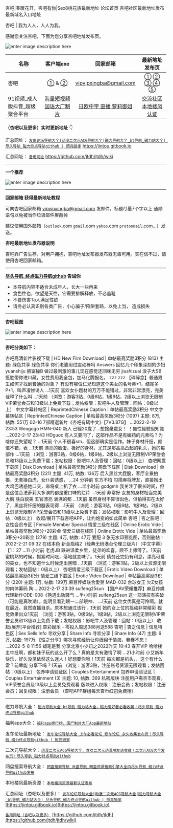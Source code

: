 杏吧|春暖花开，杏吧有你|Sex8桃花族最新地址 论坛首页 杏吧社区最新地址发布最新域名入口地址

杏吧 | 我为人人，人人为我。  

感谢您关注杏吧，下面为您分享杏吧地址发布页。

![enter image description here](https://img68.pixhost.to/images/36/265207809_dl_logo.png)



| 名称                           |                          客户端exe                           |                     回家邮箱                      |                        最新地址发布页                        |
| ------------------------------ | :----------------------------------------------------------: | :-----------------------------------------------: | :----------------------------------------------------------: |
| 杏吧                           | [①](https://github.com/jtdh/luntan/files/8090019/default.zip) &  [②](https://www.mediafire.com/file/i1c5fclkx7z5eq7/%25E6%259D%258F%25E5%2590%25A7.zip/file) |              vipvipxingba@gmail.com               | [①](https://xn--50-ff8ct7p.com/) [②](https://xn--86-ff8ct7p.com/) [③](https://xn--36-ff8ct7p.com/) [④](https://xn--26-ff8ct7p.com/) [⑤](https://xn--16-ff8ct7p.com/) |
| 91视频_成人版抖音_超级聚合平台 |      [海量短视频 国语大厂制片](https://v.hallo365.top/)      | [日欧中字 直播 萝莉御姐](https://v.hallo365.top/) |       [交流社区 本地楼凤认证](https://v.hallo365.top/)       |



**（杏吧以及更多）实时更新地址** 👇

汇总网址： [`发车论坛导航大全|动漫二次元ACG导航大全|磁力导航大全_bt导航_磁力站大全| 尽头导航_磁力终点导航github | 照亮狼家`](https://jintou.gitbook.io)  https://jintou.gitbook.io  

汇总网址： [`备用网址`](https://github.com/jtdh/jtdh/wiki/)  https://github.com/jtdh/jtdh/wiki

***

**一个推荐**

![enter image description here](https://img68.pixhost.to/images/22/264638732_91-app.jpg)

***

**回家邮箱 获得最新地址教程**

可向杏吧回家邮箱 vipvipxingba@gmail.com 发邮件，标题尽量7个字以上 通顺语句以免被当作垃圾邮件屏蔽掉

 建议使用国外邮箱（`outlook`.com `gmail`.com `yahoo`.com `protonmail`.com...）发送。


**杏吧最新地址发布器说明**

 杏吧靠广告生存，对用户拥抱，杏吧地址发布器发布器无毒可用。实在信不过，请使用杏吧回家邮箱。


***

**[尽头导航_终点磁力导航github](https://jintou.gitbook.io/) 告诫你**

  - 本导航内容不适合未成年人，长大一些再来
   - 食色性也，欲望是天性，它需要排解释放，不必羞耻 
   - 不要伤害Ta人满足性欲 
   - 请务必认真识别各类广告，小心骗子/陷阱套路，以免上当， 造成损失


***

**杏吧截图**

![enter image description here](https://img68.pixhost.to/images/36/265207807_9-28.jpg)

***

**杏吧分类如下：**

杏吧高清新片影视下载 | HD New Film Download | 单帖最高奖励3积分 (813) 主题: 绿色共享 绿色共享 你们老婆用过震动棒吗 Answers 回忆几个印象深刻的少妇 yuanshiju 陋室操B 做过最刺激的事儿现在感觉还回味无穷 jiushizuai 浪子大SB 揽胜带你进川藏，女性费用我全包，加马化腾报名， zzz zzz 【碎碎念】普通男生如何才找到普通的对象？   有没有哪位仁兄知道这个美女的名号幕+1，结尾多P+1，叫声凄惨诱人 ...1天前 喜欢女仆题材的万万不能错过，非常非常漂亮，完美诠释了什么叫 ...1天前 （浏览：游客3贴，0级6帖，1级9帖，2级以上浏览无限制VIP荣誉会员和13级以上免费下载；发帖权限：影吧牛人及管理：回帖：0级以上） 中文字幕转帖区 | ReprintedChinese Caption | 单帖最高奖励3积分 中文字幕转帖区 | ReprintedChinese Caption | 单帖最高奖励3积分 (1097) 主题: 8万, 帖数: 551万 02-16 7部精選新片《杏吧有碼中文》【7V3.87G】 ...2022-2-19 23:53 Weagogo HMN-040 新人 已經20歲了…想捨棄處女！ ！無性經驗但知識 ...2022-2-17 23:43 HDguoc 有人又要问了，这部作品不是有媚药的元素吗？为啥你还失望呢？ ...1天前 个人不很喜sm，但这部确实是佳作。妹子身材纤细，颜值不错，表 ...1天前 漂亮的脸蛋，极好的身材，尤其是那高高凸起的乳头，她的每部作 ...1天前 （浏览：游客3贴，0级6帖，1级9帖，2级以上浏览无限制VIP荣誉会员和13级以上免费下载；发帖权限：影吧牛人及管理：回帖：0级以上） 杏吧网盘下载区 | Disk Download | 单帖最高奖励3积分 网盘下载区 | Disk Download | 单帖最高奖励3积分 (221) 主题: 41万, 帖数: 136万 后入黑丝大屁股，客厅全景拍摄，无套操白虎，女仆装诱惑， ...24 分钟前 东方不柏 勾搭麻将牌友，直接掏出大鸡巴诱惑她口交，麻将桌上扒了衣 ...半小时前 gcdgmh 我关注了很长时间，但是这位合法萝莉大多演的都是重口味的烂片 ...1天前 非常好 女友的身材相当完美 大胸 肤白貌美 五官漂亮 满满的都 ...1天前 虽然身材不算很出色，但拍得实在太好了，黑丝将纤细的腿表现得 ...1天前 （浏览：游客3贴，0级6帖，1级9帖，2级以上浏览无限制VIP荣誉会员和13级以上免费下载；发帖权限：影吧牛人及管理：回帖：0级以上） 收起/展开下载杏吧APP，让约炮变的如此简单 杏吧 | 杏之影吧 | 女性会员专区 | Female Member Special 情爱三级在线区 | Online Erotic Vide | 单帖最高奖励3积分+20彩金 情爱三级在线区 | Online Erotic Vide | 单帖最高奖励3积分+20彩金 (279) 主题: 4万, 帖数: 47万 要配 3 张无水印预览图，否则删帖！2022-2-21 09:32 在线本色 新金瓶梅2（经典无码港台伦理三级片）（中文字幕）【1：27 ...11 小时前 老虎JB 跌进温柔乡里，徒弟的欢喜，顾不上师傅了。1天前 蜜桃熟的时候，抓紧时间吃，落地就变味了。1天前 债务还完仍有利息，漂亮可爱的美女，也不知道什么时候走出黑暗 ...1天前 （浏览：游客3贴，2級以上资源无限观看；发帖回帖：0级以上） 杏吧情爱三级下载区 | Erotic Video Download | 单帖最高奖励3积分 情爱三级下载区 | Erotic Video Download | 单帖最高奖励3积分 (220) 主题: 1万, 帖数: 199万 麻豆传媒联合愛豆 MAD-032 台球女王 欠Z女孩的肉体筹码 陶 ...2022-2-17 23:39 suifeng25sun 【国产AV荣耀推荐】麻豆传媒代理新作ODE-008《艳遇出轨骚气 ...半小时前 suifeng25sun 这一部演技有突破（可能是真吹潮），能明显看到跟一二部眼神、 ...1天前 这位女优真是可怜啊。就在最近，竟然直播自杀。原本想通过该行 ...1天前 她的女上位的摇动非常精彩 视觉效果出众1天前 （浏览：游客3贴，0级6帖，1级9帖，2级以上浏览无限制VIP荣誉会员和13级以上免费下载；发帖权限：影吧牛人及管理：回帖：0级以上） 收起/展开[平台推荐] 杏彩娱乐 - 零投入周送388月送588 杏吧 | 杏之信息 | 信息特色区 | Sex Sells Info 寻欢分享  |  Share Info 寻欢分享 | Share Info (47) 主题: 6万, 帖数: 197万 【性之分享】哪次寻欢经历让你缠绵于情海，眷眷不忘！ ...2022-5-8 11:56 蜡笔是我 分享北京小少妇之2022昨天 10:43 春开VIP 哈哈楼主牛批啊，都和妹子玩的这么开了么？真的是太有激情了啊 ...21小时前 小艾新年快乐，好久没见依然这么迷人！好想要你哦！1天前 每次都是机头，，这个有什么雷？前辈能 分享下吗？1天前 （浏览：游客3贴，注册账号资源无限观看；发帖回帖：0级以上） 包养申请验证区 | Couples Entertainment 包养申请验证区 | Couples Entertainment (3) 主题: 10, 帖数: 369 私密版块 注册用户需杏币观看，VIP荣誉会员及13级以上会员免费观看 版块进入权限：注册会员；发帖权限：注册会员；回复权限：注册会员 （杏吧APP群组每天杏币红包免费抢）




***

磁力导航大全： [`磁力导航大全_bt导航_磁力站大全，磁力爱好者必看收藏！尽头导航_磁力终点导航github`](https://github.com/jtdh/cili/wiki)

 福利app大全： [`福利app排行榜，国产制片大厂App最新地址`](https://github.com/jtdh/app/wiki)

发车论坛最新地址： [`发车论坛导航大全_上车必看论坛_修车论坛_永久收集发布页！尽头导航_磁力终点导航github | 照亮狼家`](https://github.com/jtdh/luntan/wiki)

 二次元导航大全：[`动漫二次元ACG导航大全，喜欢二次元动漫朋友请收藏！二次元ACG大全发布页！尽头导航_磁力终点导航github`](https://github.com/jtdh/dongman/wiki)

网盘搜索导航大全： [`网盘搜索导航_云盘导航_网盘资源搜索引擎大全由尽头导航_磁力终点导航github发布`](https://github.com/jtdh/wangpan/wiki)

本地楼凤最新资源： [`本地楼凤资源最新认证发布`](https://github.com/jtdh/loufeng/wiki)

汇总网址（杏吧以及更多）： [`发车论坛导航大全|动漫二次元ACG导航大全|磁力导航大全_bt导航_磁力站大全| 尽头导航_磁力终点导航github | 照亮狼家`](https://jintou.gitbook.io/)  [https://jintou.gitbook.io](https://jintou.gitbook.io)

[`备用网址（杏吧以及更多）`](https://github.com/jtdh/jtdh/wiki)  [https://github.com/jtdh/jtdh](https://github.com/jtdh/jtdh/wiki)
